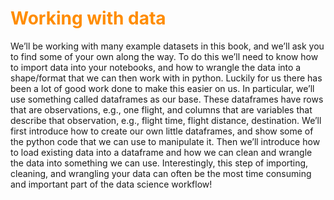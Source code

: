 # <font color="darkorange">Working with data</font>

We’ll be working with many example datasets in this book, and we’ll ask you to find some of your own along the way. To do this we’ll need to know how to import data into your notebooks, and how to wrangle the data into a shape/format that we can then work with in python. Luckily for us there has been a lot of good work done to make this easier on us. In particular, we’ll use something called dataframes as our base. These dataframes have rows that are observations, e.g., one flight, and columns that are variables that describe that observation, e.g., flight time, flight distance, destination. We’ll first introduce how to create our own little dataframes, and show some of the python code that we can use to manipulate it. Then we’ll introduce how to load existing data into a dataframe and how we can clean and wrangle the data into something we can use. 
Interestingly, this step of importing, cleaning, and wrangling your data can often be the most time consuming and important part of the data science workflow! 
